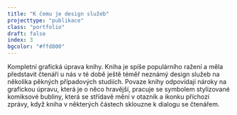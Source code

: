 ```yaml
---
title: "K čemu je design služeb"
projecttype: "publikace"
class: "portfolio"
draft: false
index: 3
bgcolor: "#ffd800"
---
```



Kompletní grafická úprava knihy. Kniha je spíše populárního ražení a měla představit čtenáři u nás v té době ještě téměř neznámý design služeb na několika pěkných případových studiích. Povaze knihy odpovídají nároky na grafickou úpravu, která je o něco hravější, pracuje se symbolem stylizované komiksové bubliny, která se střídavě mění v otazník a ikonku příchozí zprávy, když kniha v některých částech sklouzne k dialogu se čtenářem.